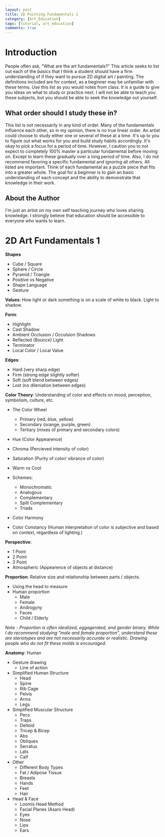 ```yaml
---
layout: post
title: 2D Painting Fundamentals 1
category: [Art_Education]
tags: [tutorial, art_education]
comments: true
---
```

# Introduction
People often ask, "What are the art fundamentals?" This article seeks to list out each of the *basics* that I think a student should have a firm understanding of if they want to pursue 2D digital art / painting. The definitions included are for context, as a beginner may be unfamiliar with these terms. Use this list as you would notes from class. It is a guide to give you ideas on what to study or practice next. I will not be able to teach you these subjects, but you should be able to seek the knowledge out yourself.

## What order should I study these in?
This list is not necessarily in any kind of order. Many of the fundamentals influence each other, so in my opinion, there is no true linear order. An artist could choose to study either one or several of these at a time. It's up to you to figure out what works for you and build study habits accordingly. It's okay to pick a focus for a period of time. However, I caution you to not expect to completely 100% master a particular fundamental before moving on. Except to learn these gradually over a long period of time. Also, I do not recommend favoring a specific fundamental and ignoring all others. All listed are important. Think of each fundamental as a puzzle piece that fits into a greater whole. The goal for a beginner is to gain an basic understanding of each concept and the ability to demonstrate that knowledge in their work.

## About the Author
I'm just an artist on my own self teaching journey who loves sharing knowledge. I strongly believe that education should be accessible to everyone who wants to learn.


# 2D Art Fundamentals 1

**Shapes**
- Cube / Square
- Sphere / Circle
- Pyramid / Triangle
- Positive vs Negative
- Shape Language
- Gesture

**Values**: How light or dark something is on a scale of white to black. Light to shadow.

**Form**:
- Highlight
- Cast Shadow
- Ambient Occlusion / Occulsion Shadows
- Reflected (Bounce) Light
- Terminator
- Local Color / Local Value

**Edges**:
- Hard (very sharp edge)
- Firm (strong edge slightly softer)
- Soft (soft blend between edges)
- Lost (no dileniation between edges)

**Color Theory**: Understanding of color and effects on mood, perception, symbolism, culture, etc.

- The Color Wheel
	- Primary (red, blue, yellow)
	- Secondary (orange, purple, green) 
	- Tertiary (mixes of primary and secondary colors)

- Hue (Color Appearence)

- Chroma (Percieved intensity of color)

- Saturation (Purity of color/ vibrance of color)

- Warm vs Cool

- Schemes:
	- Monochromatic
	- Analogous
	- Complementary
	- Split Complementary
	- Triads

- Color Harmony

- Color Constancy (Human interpretation of color is subjective and based on context, regardless of lighting.)

**Perspective**:
- 1 Point
- 2 Point
- 3 Point
- Atmospheric (Appearence of objects at distance)

**Proportion**: Relative size and relationship between parts / objects. 
- Using the head to measure
- Human proportion
	- Male 
	- Female 
	- Androgyny
	- Faces
	- Child / Elderly

*Note - Proportion is often idealized, eggagerated, and gender binary. While I do recommend studying "male and female proportion", understand these are steriotypes and are not necessarily accurate or realistic. Drawing people who do not fit these molds is encouraged.* 

**Anatomy**: Human
- Gesture drawing
	- Line of action
- Simplified Human Structure
	- Head
	- Spine
	- Rib Cage
	- Pelvis
	- Arms 
	- Legs
- Simplified Muscular Structure
	- Pecs
	- Traps
	- Deltoid
	- Tricep & Bicep
	- Abs
	- Obliques
	- Serratus 
	- Lats
	- Calf
- Other
	- Different Body Types
	- Fat / Adipose Tissue
	- Breasts
	- Hands
	- Feet
	- Hair
- Head & Face
	- Loomis Head Method
	- Facial Planes (Asaro Head)
	- Eyes
	- Nose
	- Lips
	- Ears


